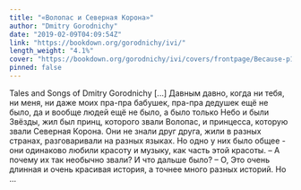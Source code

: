 ```yaml
---
title: "«Волопас и Северная Корона»"
author: "Dmitry Gorodnichy"
date: "2019-02-09T04:09:54Z"
link: "https://bookdown.org/gorodnichy/ivi/"
length_weight: "4.1%"
cover: "https://bookdown.org/gorodnichy/ivi/covers/frontpage/Because-p1a-275.jpg"
pinned: false
---
```


Tales and Songs of Dmitry Gorodnichy [...] Давным давно, когда ни тебя, ни меня, ни даже моих пра-пра бабушек, пра-пра дедушек ещё не было, да и вообще людей ещё не было, а было только Небо и были Звёзды, жил был принц, которого звали Волопас, и принцесса, которую звали Северная Корона. Они не знали друг друга, жили в разных странах, разговаривали на разных языках. Но одно у них было общее - они одинаково любили красоту и музыку, как часть этой красоты. – А почему их так необычно звали? И что дальше было? – О, Это очень длинная и очень красивая история, а точнее много разных историй. Но ...
